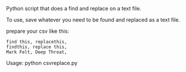 Python script that does a find and replace on a text file. 

To use, save whatever you need to be found and replaced as a text file. 


prepare your csv like this:
```
find this, replacethis,
findthis, replace this,
Mark Felt, Deep Throat,
```` 

Usage:
python csvreplace.py
